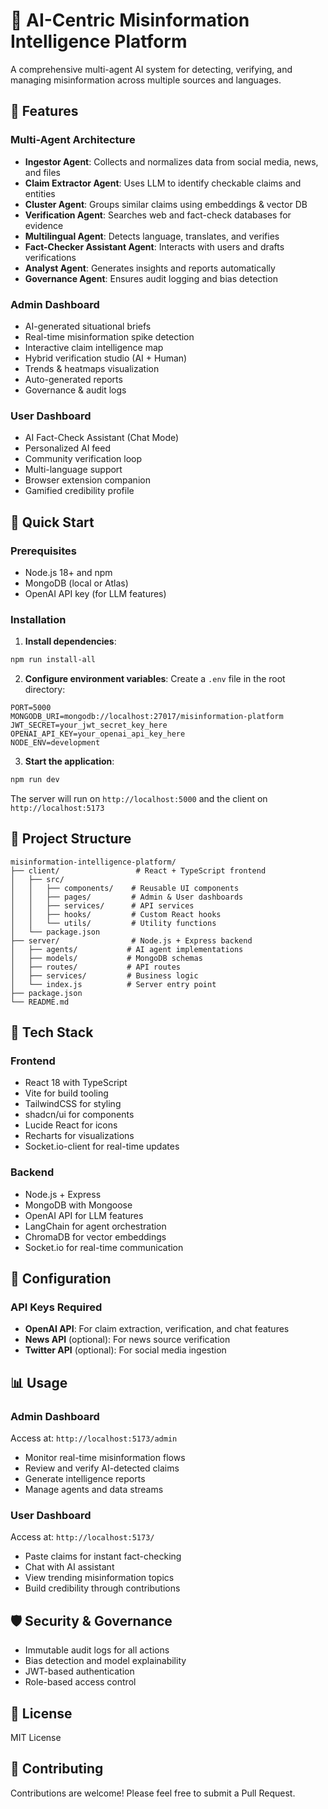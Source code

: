# 🤖 AI-Centric Misinformation Intelligence Platform

A comprehensive multi-agent AI system for detecting, verifying, and managing misinformation across multiple sources and languages.

## 🌟 Features

### Multi-Agent Architecture
- **Ingestor Agent**: Collects and normalizes data from social media, news, and files
- **Claim Extractor Agent**: Uses LLM to identify checkable claims and entities
- **Cluster Agent**: Groups similar claims using embeddings & vector DB
- **Verification Agent**: Searches web and fact-check databases for evidence
- **Multilingual Agent**: Detects language, translates, and verifies
- **Fact-Checker Assistant Agent**: Interacts with users and drafts verifications
- **Analyst Agent**: Generates insights and reports automatically
- **Governance Agent**: Ensures audit logging and bias detection

### Admin Dashboard
- AI-generated situational briefs
- Real-time misinformation spike detection
- Interactive claim intelligence map
- Hybrid verification studio (AI + Human)
- Trends & heatmaps visualization
- Auto-generated reports
- Governance & audit logs

### User Dashboard
- AI Fact-Check Assistant (Chat Mode)
- Personalized AI feed
- Community verification loop
- Multi-language support
- Browser extension companion
- Gamified credibility profile

## 🚀 Quick Start

### Prerequisites
- Node.js 18+ and npm
- MongoDB (local or Atlas)
- OpenAI API key (for LLM features)

### Installation

1. **Install dependencies**:
```bash
npm run install-all
```

2. **Configure environment variables**:
Create a `.env` file in the root directory:
```env
PORT=5000
MONGODB_URI=mongodb://localhost:27017/misinformation-platform
JWT_SECRET=your_jwt_secret_key_here
OPENAI_API_KEY=your_openai_api_key_here
NODE_ENV=development
```

3. **Start the application**:
```bash
npm run dev
```

The server will run on `http://localhost:5000` and the client on `http://localhost:5173`

## 📁 Project Structure

```
misinformation-intelligence-platform/
├── client/                 # React + TypeScript frontend
│   ├── src/
│   │   ├── components/    # Reusable UI components
│   │   ├── pages/         # Admin & User dashboards
│   │   ├── services/      # API services
│   │   ├── hooks/         # Custom React hooks
│   │   └── utils/         # Utility functions
│   └── package.json
├── server/                # Node.js + Express backend
│   ├── agents/           # AI agent implementations
│   ├── models/           # MongoDB schemas
│   ├── routes/           # API routes
│   ├── services/         # Business logic
│   └── index.js          # Server entry point
├── package.json
└── README.md
```

## 🎨 Tech Stack

### Frontend
- React 18 with TypeScript
- Vite for build tooling
- TailwindCSS for styling
- shadcn/ui for components
- Lucide React for icons
- Recharts for visualizations
- Socket.io-client for real-time updates

### Backend
- Node.js + Express
- MongoDB with Mongoose
- OpenAI API for LLM features
- LangChain for agent orchestration
- ChromaDB for vector embeddings
- Socket.io for real-time communication

## 🔧 Configuration

### API Keys Required
- **OpenAI API**: For claim extraction, verification, and chat features
- **News API** (optional): For news source verification
- **Twitter API** (optional): For social media ingestion

## 📊 Usage

### Admin Dashboard
Access at: `http://localhost:5173/admin`
- Monitor real-time misinformation flows
- Review and verify AI-detected claims
- Generate intelligence reports
- Manage agents and data streams

### User Dashboard
Access at: `http://localhost:5173/`
- Paste claims for instant fact-checking
- Chat with AI assistant
- View trending misinformation topics
- Build credibility through contributions

## 🛡️ Security & Governance
- Immutable audit logs for all actions
- Bias detection and model explainability
- JWT-based authentication
- Role-based access control

## 📝 License
MIT License

## 🤝 Contributing
Contributions are welcome! Please feel free to submit a Pull Request.

